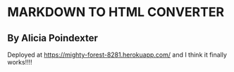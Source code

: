 # MARKDOWN TO HTML CONVERTER

## By Alicia Poindexter

Deployed at https://mighty-forest-8281.herokuapp.com/ and I think it finally works!!!!